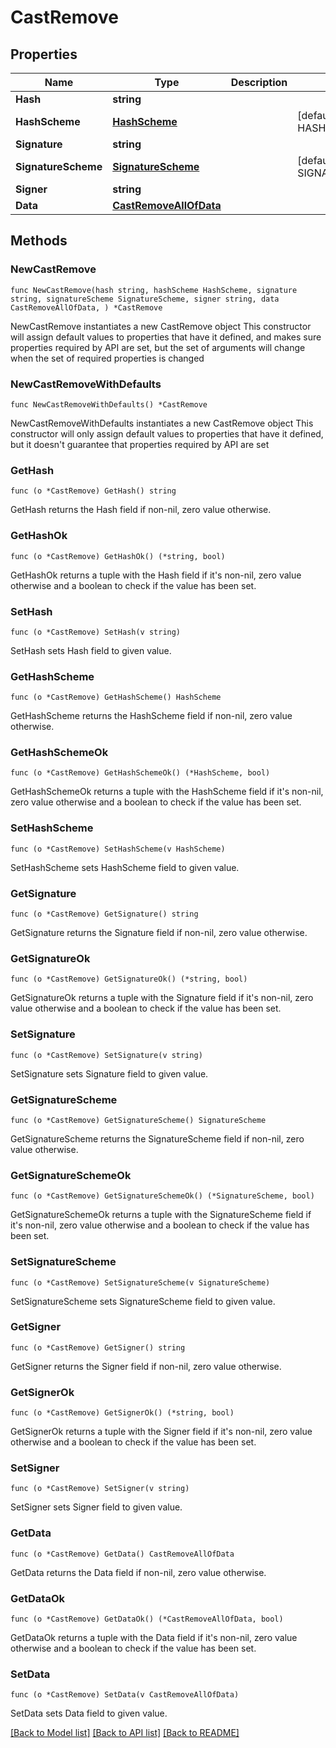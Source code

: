 # CastRemove

## Properties

Name | Type | Description | Notes
------------ | ------------- | ------------- | -------------
**Hash** | **string** |  | 
**HashScheme** | [**HashScheme**](HashScheme.md) |  | [default to HASHSCHEME_HASH_SCHEME_BLAKE3]
**Signature** | **string** |  | 
**SignatureScheme** | [**SignatureScheme**](SignatureScheme.md) |  | [default to SIGNATURESCHEME_ED25519]
**Signer** | **string** |  | 
**Data** | [**CastRemoveAllOfData**](CastRemoveAllOfData.md) |  | 

## Methods

### NewCastRemove

`func NewCastRemove(hash string, hashScheme HashScheme, signature string, signatureScheme SignatureScheme, signer string, data CastRemoveAllOfData, ) *CastRemove`

NewCastRemove instantiates a new CastRemove object
This constructor will assign default values to properties that have it defined,
and makes sure properties required by API are set, but the set of arguments
will change when the set of required properties is changed

### NewCastRemoveWithDefaults

`func NewCastRemoveWithDefaults() *CastRemove`

NewCastRemoveWithDefaults instantiates a new CastRemove object
This constructor will only assign default values to properties that have it defined,
but it doesn't guarantee that properties required by API are set

### GetHash

`func (o *CastRemove) GetHash() string`

GetHash returns the Hash field if non-nil, zero value otherwise.

### GetHashOk

`func (o *CastRemove) GetHashOk() (*string, bool)`

GetHashOk returns a tuple with the Hash field if it's non-nil, zero value otherwise
and a boolean to check if the value has been set.

### SetHash

`func (o *CastRemove) SetHash(v string)`

SetHash sets Hash field to given value.


### GetHashScheme

`func (o *CastRemove) GetHashScheme() HashScheme`

GetHashScheme returns the HashScheme field if non-nil, zero value otherwise.

### GetHashSchemeOk

`func (o *CastRemove) GetHashSchemeOk() (*HashScheme, bool)`

GetHashSchemeOk returns a tuple with the HashScheme field if it's non-nil, zero value otherwise
and a boolean to check if the value has been set.

### SetHashScheme

`func (o *CastRemove) SetHashScheme(v HashScheme)`

SetHashScheme sets HashScheme field to given value.


### GetSignature

`func (o *CastRemove) GetSignature() string`

GetSignature returns the Signature field if non-nil, zero value otherwise.

### GetSignatureOk

`func (o *CastRemove) GetSignatureOk() (*string, bool)`

GetSignatureOk returns a tuple with the Signature field if it's non-nil, zero value otherwise
and a boolean to check if the value has been set.

### SetSignature

`func (o *CastRemove) SetSignature(v string)`

SetSignature sets Signature field to given value.


### GetSignatureScheme

`func (o *CastRemove) GetSignatureScheme() SignatureScheme`

GetSignatureScheme returns the SignatureScheme field if non-nil, zero value otherwise.

### GetSignatureSchemeOk

`func (o *CastRemove) GetSignatureSchemeOk() (*SignatureScheme, bool)`

GetSignatureSchemeOk returns a tuple with the SignatureScheme field if it's non-nil, zero value otherwise
and a boolean to check if the value has been set.

### SetSignatureScheme

`func (o *CastRemove) SetSignatureScheme(v SignatureScheme)`

SetSignatureScheme sets SignatureScheme field to given value.


### GetSigner

`func (o *CastRemove) GetSigner() string`

GetSigner returns the Signer field if non-nil, zero value otherwise.

### GetSignerOk

`func (o *CastRemove) GetSignerOk() (*string, bool)`

GetSignerOk returns a tuple with the Signer field if it's non-nil, zero value otherwise
and a boolean to check if the value has been set.

### SetSigner

`func (o *CastRemove) SetSigner(v string)`

SetSigner sets Signer field to given value.


### GetData

`func (o *CastRemove) GetData() CastRemoveAllOfData`

GetData returns the Data field if non-nil, zero value otherwise.

### GetDataOk

`func (o *CastRemove) GetDataOk() (*CastRemoveAllOfData, bool)`

GetDataOk returns a tuple with the Data field if it's non-nil, zero value otherwise
and a boolean to check if the value has been set.

### SetData

`func (o *CastRemove) SetData(v CastRemoveAllOfData)`

SetData sets Data field to given value.



[[Back to Model list]](../README.md#documentation-for-models) [[Back to API list]](../README.md#documentation-for-api-endpoints) [[Back to README]](../README.md)


